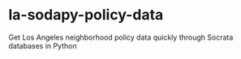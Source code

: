 # la-sodapy-policy-data
Get Los Angeles neighborhood policy data quickly through Socrata databases in Python
